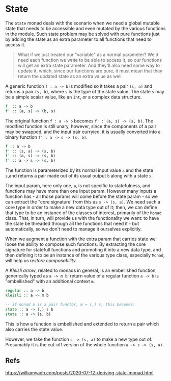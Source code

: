 # State

The `State` monad deals with the scenario when we need a global mutable state that needs to be accessible and even mutated by the various functions in the module. Such state problem may be solved with pure functions just by adding the state as an extra parameter to all functions that need to access it.


>What if we just treated our "variable" as a normal parameter? We'd need each function we write to be able to access it, so our functions will get an extra state parameter. And they'll also need some way to update it, which, since our functions are pure, it must mean that they return the updated state as an extra value as well.


A generic function `f : a -> b` is modified so it takes a pair `(s, a)` and returns a pair `(s, b)`, where `s` is the type of the state value. The state `s` may be a simple scalar value, like an `Int`, or a complex data structure.

```hs
f  :: a -> b
f' :: (a, s) -> (b, s)
```

The original function `f : a -> b` becomes `f' : (a, s) -> (s, b)`. The modified function is still unary, however, since the components of a pair may be swapped, and the input pair curryied, it is usually converted into a binary function `f' : a -> s -> (s, b)`.

```hs
f :: a -> b
f' :: (s, a) -> (s, b)
f' :: (a, s) -> (s, b)
f' :: a -> s -> (s, b)
```

The function is parameterized by its normal input value `a` and the state `s`,and returns a pair made out of its usual output `b` along with a state `s`.

The input param, here only one, `a`, is not specific to statefulness, and functions may have more than one input param. However many inputs a function has - all those params will come before the state param - so we can extract the "core signature' from this as `s -> (s, a)`. We need such a core type in order to make a new data type out of it; then, we can define that type to be an instance of the classes of interest, primarily of the `Monad` class. That, in turn, will provide us with the functionality we want: to have the state be threaded through all the functions that need it - but automatically, so we don't need to manage it ourselves explicitly.

When we augment a function with the extra param that carries state we loose the ability to compose such functions. By extracting the core signature for statefull functions and promoting it into a new data type, and then defining it to be an instance of the various type class, especially `Monad`, will help us *restore composability*.











A *Kleisli arrow*, related to monads in general, is an embellished function, generically typed as `a -> m b`; return value of a regular function `a -> b` is "embellished" with an additional context `m`.

```hs
regular :: a -> b
kleisli :: a -> m b

-- if monad m is a pair functor, m = (,) s, this becomes:
state :: a -> (,) s b
state :: a -> (s, b)
```

This is how a function is embellished and extended to return a pair which also carries the state value.

However, we take the function `s -> (s, a)` to make a new type out of. Presumably it is the cut-off version of the whole function `a -> s -> (s, a)`.




## Refs

https://williamyaoh.com/posts/2020-07-12-deriving-state-monad.html
